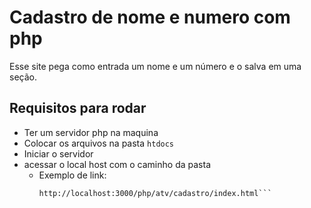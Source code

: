 # Cadastro de nome e numero com php

Esse site pega como entrada um nome e um número e o salva em uma seção.

## Requisitos para rodar

- Ter um servidor php na maquina
- Colocar os arquivos na pasta `htdocs`
- Iniciar o servidor
- acessar o local host com o caminho da pasta
    - Exemplo de link:
        ```md
        http://localhost:3000/php/atv/cadastro/index.html```